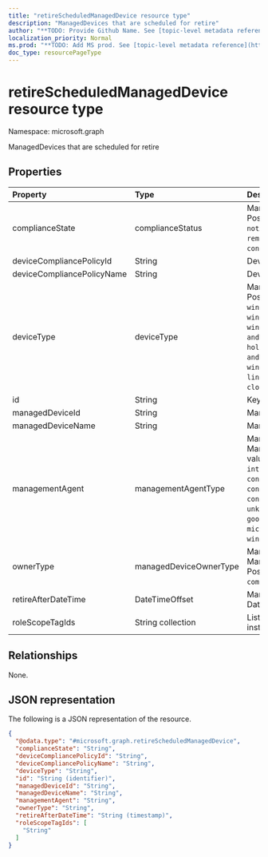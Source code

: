 ```yaml
---
title: "retireScheduledManagedDevice resource type"
description: "ManagedDevices that are scheduled for retire"
author: "**TODO: Provide Github Name. See [topic-level metadata reference](https://msgo.azurewebsites.net/add/document/guidelines/metadata.html#topic-level-metadata)**"
localization_priority: Normal
ms.prod: "**TODO: Add MS prod. See [topic-level metadata reference](https://msgo.azurewebsites.net/add/document/guidelines/metadata.html#topic-level-metadata)**"
doc_type: resourcePageType
---
```


# retireScheduledManagedDevice resource type

Namespace: microsoft.graph



ManagedDevices that are scheduled for retire

## Properties
|Property|Type|Description|
|:---|:---|:---|
|complianceState|complianceStatus|Managed Device ComplianceStatus. Possible values are: `unknown`, `notApplicable`, `compliant`, `remediated`, `nonCompliant`, `error`, `conflict`, `notAssigned`.|
|deviceCompliancePolicyId|String|Device Compliance PolicyId|
|deviceCompliancePolicyName|String|Device Compliance Policy Name|
|deviceType|deviceType|Managed Device Device Type. Possible values are: `desktop`, `windowsRT`, `winMO6`, `nokia`, `windowsPhone`, `mac`, `winCE`, `winEmbedded`, `iPhone`, `iPad`, `iPod`, `android`, `iSocConsumer`, `unix`, `macMDM`, `holoLens`, `surfaceHub`, `androidForWork`, `androidEnterprise`, `windows10x`, `androidnGMS`, `chromeOS`, `linux`, `blackberry`, `palm`, `unknown`, `cloudPC`.|
|id|String|Key of the entity.|
|managedDeviceId|String|Managed DeviceId|
|managedDeviceName|String|Managed Device Name|
|managementAgent|managementAgentType|Managed Device ManagementAgentType. Possible values are: `eas`, `mdm`, `easMdm`, `intuneClient`, `easIntuneClient`, `configurationManagerClient`, `configurationManagerClientMdm`, `configurationManagerClientMdmEas`, `unknown`, `jamf`, `googleCloudDevicePolicyController`, `microsoft365ManagedMdm`, `windowsManagementCloudApi`.|
|ownerType|managedDeviceOwnerType|Managed Device ManagedDeviceOwnerType. Possible values are: `unknown`, `company`, `personal`.|
|retireAfterDateTime|DateTimeOffset|Managed Device Retire After DateTime|
|roleScopeTagIds|String collection|List of Scope Tags for this Entity instance.|

## Relationships
None.

## JSON representation
The following is a JSON representation of the resource.
<!-- {
  "blockType": "resource",
  "@odata.type": "microsoft.graph.retireScheduledManagedDevice"
}
-->
``` json
{
  "@odata.type": "#microsoft.graph.retireScheduledManagedDevice",
  "complianceState": "String",
  "deviceCompliancePolicyId": "String",
  "deviceCompliancePolicyName": "String",
  "deviceType": "String",
  "id": "String (identifier)",
  "managedDeviceId": "String",
  "managedDeviceName": "String",
  "managementAgent": "String",
  "ownerType": "String",
  "retireAfterDateTime": "String (timestamp)",
  "roleScopeTagIds": [
    "String"
  ]
}
```

